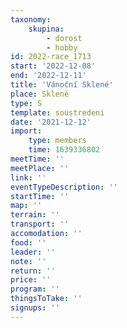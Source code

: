 ```yaml
---
taxonomy:
    skupina:
        - dorost
        - hobby
id: 2022-race_1713
start: '2022-12-08'
end: '2022-12-11'
title: 'Vánoční Sklené'
place: Sklené
type: S
template: soustredeni
date: '2021-12-12'
import:
    type: members
    time: 1639336802
meetTime: ''
meetPlace: ''
link: ''
eventTypeDescription: ''
startTime: ''
map: ''
terrain: ''
transport: ''
accomodation: ''
food: ''
leader: ''
note: ''
return: ''
price: ''
program: ''
thingsToTake: ''
signups: ''
---
```


